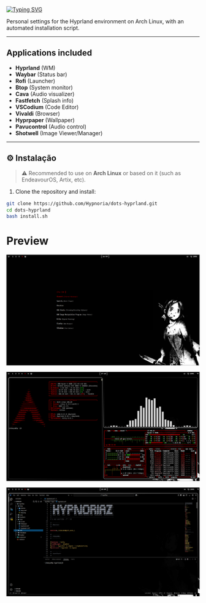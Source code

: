 [![Typing SVG](https://readme-typing-svg.demolab.com?font=Fira+Code&size=26&pause=1000&color=F70000&width=435&lines=+Hyprland+Dotfiles+-+Hypnoria)](https://git.io/typing-svg)

Personal settings for the Hyprland environment on Arch Linux, with an automated installation script.

---

## Applications included

- **Hyprland** (WM)
- **Waybar** (Status bar)
- **Rofi** (Launcher)
- **Btop** (System monitor)
- **Cava** (Audio visualizer)
- **Fastfetch** (Splash info)
- **VSCodium** (Code Editor)
- **Vivaldi** (Browser)
- **Hyprpaper** (Wallpaper)
- **Pavucontrol** (Audio control)
- **Shotwell** (Image Viewer/Manager)

---

## ⚙️ Instalação

> ⚠️ Recommended to use on **Arch Linux** or based on it (such as EndeavourOS, Artix, etc).

1. Clone the repository and install:
```bash
git clone https://github.com/Hypnoria/dots-hyprland.git
cd dots-hyprland
bash install.sh
```
# Preview

<p align="center">
  <img src="Screenshot/1.png"/>
</p>

<p align="center">
  <img src="Screenshot/2.png"/>
</p>

<p align="center">
  <img src="Screenshot/3.png"/>
</p>
